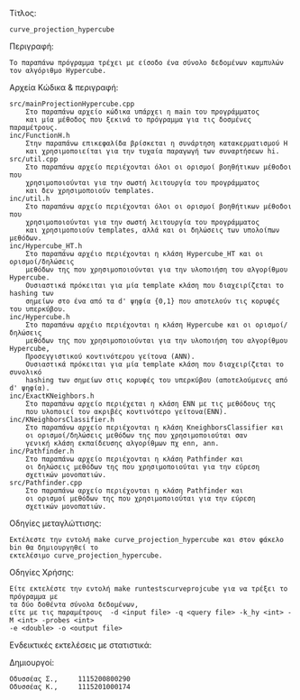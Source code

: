 Τίτλος:

    curve_projection_hypercube
Περιγραφή:

    Το παραπάνω πρόγραμμα τρέχει με είσοδο ένα σύνολο δεδομένων καμπυλών τον αλγόριθμο Hypercube.
Αρχεία Κώδικα & περιγραφή:

    src/mainProjectionHypercube.cpp
        Στο παραπάνω αρχείο κώδικα υπάρχει η main του προγράμματος
        και μία μέθοδος που ξεκινά το πρόγραμμα για τις δοσμένες παραμέτρους.
    inc/FunctionH.h
        Στην παραπάνω επικεφαλίδα βρίσκεται η συνάρτηση κατακερματισμού H
        και χρησιμοποιείται για την τυχαία παραγωγή των συναρτήσεων hi.
    src/util.cpp
        Στο παραπάνω αρχείο περιέχονται όλοι οι ορισμοί βοηθήτικων μέθοδοι που
        χρησιμοποιούνται για την σωστή λειτουργία του προγράμματος
        και δεν χρησιμοποιούν templates.
    inc/util.h
        Στο παραπάνω αρχείο περιέχονται όλοι οι ορισμοί βοηθήτικων μέθοδοι που
        χρησιμοποιούνται για την σωστή λειτουργία του προγράμματος
        και χρησιμοποιούν templates, αλλά και οι δηλώσεις των υπολοίπων μεθόδων.
    inc/Hypercube_HT.h
        Στο παραπάνω αρχέιο περιέχονται η κλάση Hypercube_HT και οι ορισμοί/δηλώσεις
        μεθόδων της που χρησιμοποιούνται για την υλοποιήση του αλγορίθμου Hypercube.
        Ουσιαστικά πρόκειται για μία template κλάση που διαχειρίζεται το hashing των
        σημείων στο ένα από τα d' ψηφία {0,1} που αποτελούν τις κορυφές του υπερκύβου.
    inc/Hypercube.h
        Στο παραπάνω αρχέιο περιέχονται η κλάση Hypercube και οι ορισμοί/δηλώσεις
        μεθόδων της που χρησιμοποιούνται για την υλοποιήση του αλγορίθμου Hypercube,
        Προσεγγιστικού κοντινότερου γείτονα (ANN).
        Ουσιαστικά πρόκειται για μία template κλάση που διαχειρίζεται το συνολικό 
        hashing των σημείων στις κορυφές του υπερκύβου (αποτελούμενες από d' ψηφία).
    inc/ExactKNeighbors.h
        Στο παραπάνω αρχείο περιέχεται η κλάση ENN με τις μεθόδους της
        που υλοποιεί τον ακριβές κοντινότερο γείτονα(ENN).
    inc/KNeighborsClassifier.h
        Στο παραπάνω αρχείο περιέχονται η κλάση KneighborsClassifier και
        οι ορισμοί/δηλώσεις μεθόδων της που χρησιμοποιούται σαν
        γενική κλάση εκπαίδευσης αλγορίθμων πχ enn, ann.
    inc/Pathfinder.h
        Στο παραπάνω αρχείο περιέχονται η κλάση Pathfinder και
        οι δηλώσεις μεθόδων της που χρησιμοποιούται για την εύρεση
        σχετικών μονοπατιών.
    src/Pathfinder.cpp
        Στο παραπάνω αρχείο περιέχονται η κλάση Pathfinder και
        οι ορισμοί μεθόδων της που χρησιμοποιούται για την εύρεση
        σχετικών μονοπατιών.

Οδηγίες μεταγλώττισης:

    Εκτέλεστε την εντολή make curve_projection_hypercube και στον φάκελο bin θα δημιουργηθεί το
    εκτελέσιμο curve_projection_hypercube.
Οδηγίες Χρήσης:

    Είτε εκτελέστε την εντολή make runtestscurveprojcube για να τρέξει το πρόγραμμα με
    τα δύο δοθέντα σύνολα δεδομένων,
    είτε με τις παραμέτρους  -d <input file> -q <query file> -k_hy <int> -M <int> -probes <int>
    -e <double> -o <output file>

Ενδεικτικές εκτελέσεις με στατιστικά:


Δημιουργοί:

    Οδυσσέας Σ.,     1115200800290
    Οδυσσέας Κ.,     1115201000174
